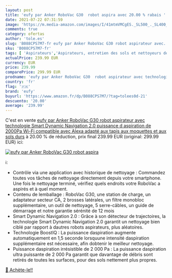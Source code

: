 ```yaml
---
layout: post
title: 'eufy par Anker RoboVac G30  robot aspira avec 20.00 % rabais '
date: 2021-07-22 07:31:59
image: 'https://m.media-amazon.com/images/I/41mtmVMCgES._SL500_._SL400_.jpg'
comments: true
category: ofertas
author: 'tole.es'
slug: 'B088CPS7M7-fr eufy par Anker RoboVac G30 robot aspirateur avec...'
sku: 'B088CPS7M7-fr'
tags: [ 'Aspirateurs','Aspirateurs, entretien des sols et nettoyeurs de vitres','Cuisine et Maison','Robots aspirateurs','eufy', ]
actualPrice: 239.99 EUR
currency: EUR
price: 239.99
comparePrice: 299.99 EUR
prodname: 'eufy par Anker RoboVac G30  robot aspirateur avec technologie Smart Dynamic Navigation 2.0 puissance d aspiration de 2000Pa Wi-Fi compatible avec Alexa adapté aux tapis aux moquettes et aux sols durs'
country: 'fr'
flag: '🇫🇷'
brand: 'eufy'
buyurl: 'https://www.amazon.fr/dp/B088CPS7M7/?tag=tolees0d-21'
descuento: '20.00'
average: '239.99'
---
```


C'est en vente [eufy par Anker RoboVac G30  robot aspirateur avec technologie Smart Dynamic Navigation 2.0 puissance d aspiration de 2000Pa Wi-Fi compatible avec Alexa adapté aux tapis aux moquettes et aux sols durs](https://www.amazon.fr/dp/B088CPS7M7/?tag=tolees0d-21)  à  20.00 % de réduction, prix final  239.99 EUR (original: 299.99 EUR) ici:

[![eufy par Anker RoboVac G30  robot aspira](https://m.media-amazon.com/images/I/41mtmVMCgES._SL500_._SL400_.jpg)](https://www.amazon.fr/dp/B088CPS7M7/?tag=tolees0d-21)

ℹ️:

- Contrôle via une application avec historique de nettoyage : Commandez toutes vos tâches de nettoyage directement depuis votre smartphone. Une fois le nettoyage terminé, vérifiez quels endroits votre RoboVac a aspirés et à quel moment.
- Contenu de lemballage : RoboVac G30, une station de charge, un adaptateur secteur CA, 2 brosses latérales, un filtre monobloc supplémentaire, un outil de nettoyage, 5 serre-câbles, un guide de démarrage et notre garantie sérénité de 12 mois
- Smart Dynamic Navigation 2.0 : Grâce à son détecteur de trajectoires, la technologie Smart Dynamic Navigation 2.0 garantit un nettoyage bien ciblé par rapport à dautres robots aspirateurs, plus aléatoires.
- Technologie BoostIQ : La puissance daspiration augmente automatiquement en 1,5 seconde lorsquune intensité daspiration supplémentaire est nécessaire, afin dobtenir le meilleur nettoyage.
- Puissance daspiration irrésistible de 2 000 Pa : La puissance daspiration ultra puissante de 2 000 Pa garantit que davantage de débris sont retirés de toutes les surfaces, pour des sols nettement plus propres.

[🛒 Achète-le!!](https://www.amazon.fr/dp/B088CPS7M7/?tag=tolees0d-21)
